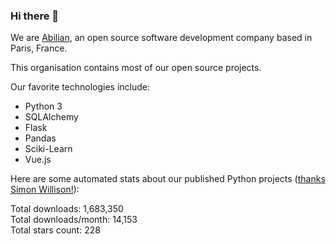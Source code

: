 ### Hi there 👋

We are [Abilian](https://abilian.com/), an open source software development company based in Paris, France.

This organisation contains most of our open source projects.

Our favorite technologies include:

- Python 3
- SQLAlchemy
- Flask
- Pandas
- Sciki-Learn
- Vue.js

Here are some automated stats about our published Python projects
([thanks Simon Willison!][sw-post]):

<!--marker-->
Total downloads: 1,683,350<br>
Total downloads/month: 14,153<br>
Total stars count: 228
<!--end-->

[sw-post]: https://simonwillison.net/2020/Jul/10/self-updating-profile-readme/